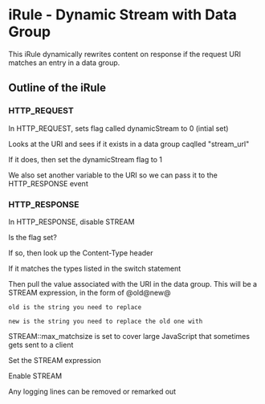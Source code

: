 # iRule - Dynamic Stream with Data Group

This iRule dynamically rewrites content on response if the request URI matches an entry in a data group.

## Outline of the iRule

### HTTP_REQUEST

In HTTP_REQUEST, sets flag called dynamicStream to 0 (intial set)

Looks at the URI and sees if it exists in a data group caqlled "stream_url"

If it does, then set the dynamicStream flag to 1

We also set another variable to the URI so we can pass it to the HTTP_RESPONSE event

### HTTP_RESPONSE

In HTTP_RESPONSE, disable STREAM 

Is the flag set?

If so, then look up the Content-Type header

If it matches the types listed in the switch statement

  Then pull the value associated with the URI in the data group. This will be a STREAM expression, in the form of @old@new@
  
    old is the string you need to replace
    
    new is the string you need to replace the old one with
    
  STREAM::max_matchsize is set to cover large JavaScript that sometimes gets sent to a client
  
  Set the STREAM expression
  
  Enable STREAM

Any logging lines can be removed or remarked out


